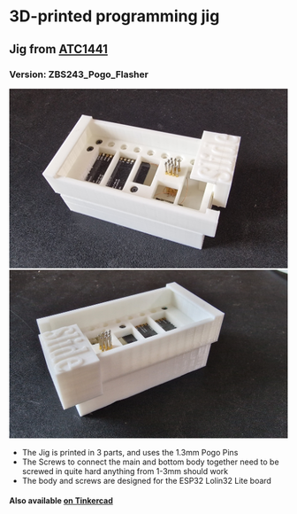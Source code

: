 # 3D-printed programming jig

## Jig from [ATC1441](https://github.com/atc1441)

### Version: ZBS243_Pogo_Flasher

<img width="600" alt="atc1441_jig1" src="atc1441_jig1.jpg">

<img width="600" alt="atc1441_jig2" src="atc1441_jig2.jpg">

- The Jig is printed in 3 parts, and uses the 1.3mm Pogo Pins
- The Screws to connect the main and bottom body together need to be screwed in quite hard  anything from 1-3mm should work
- The body and screws are designed for the ESP32 Lolin32 Lite board

#### Also available [on Tinkercad](https://www.tinkercad.com/things/37yG0A1sEFw?sharecode=woPw-7fiiAaOwkRt-xzJYHstxwA_3Xcl5dmdgnPgwAw)

